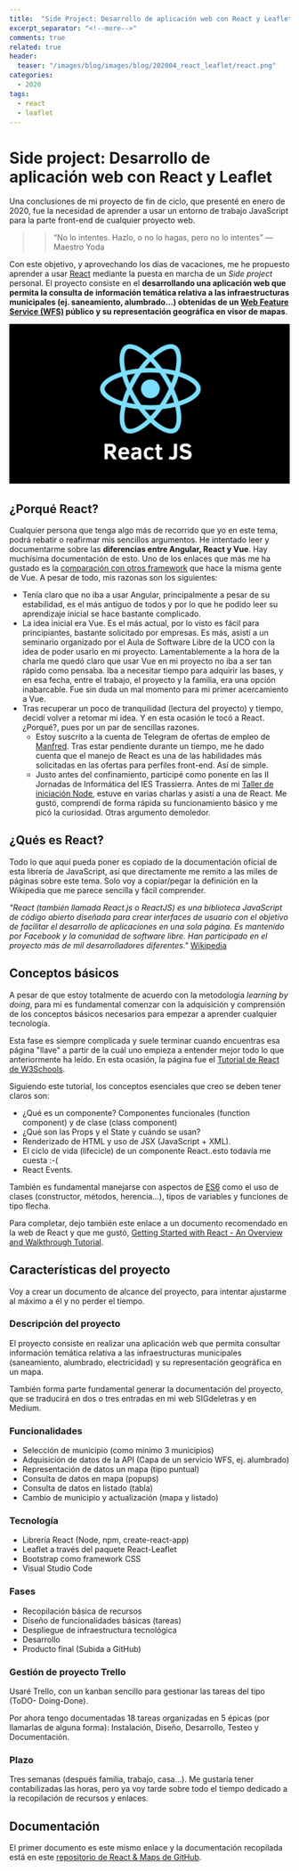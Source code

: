 ```yaml
---
title:  "Side Project: Desarrollo de aplicación web con React y Leaflet (I)"
excerpt_separator: "<!--more-->"
comments: true
related: true
header:
  teaser: "/images/blog/images/blog/202004_react_leaflet/react.png" 
categories: 
  - 2020
tags:
  - react
  - leaflet
---
```


# Side project: Desarrollo de aplicación web con React y Leaflet

Una conclusiones de mi proyecto de fin de ciclo, que presenté en enero de 2020, fue la necesidad de aprender a usar un entorno de trabajo JavaScript para la parte front-end de cualquier proyecto web.

>> “No lo intentes. Hazlo, o no lo hagas, pero no lo intentes” — Maestro Yoda

Con este objetivo, y aprovechando los días de vacaciones, me he propuesto aprender a usar [React](https://es.reactjs.org/) mediante la puesta en marcha de un *Side project* personal. El proyecto consiste en el **desarrollando una aplicación web que permita la consulta de información temática relativa a las infraestructuras municipales (ej. saneamiento, alumbrado...) obtenidas de un [Web Feature Service (WFS)](https://es.wikipedia.org/wiki/Web_Feature_Service) público y su representación geográfica en visor de mapas**.

![react](/images/blog/202004_react_leaflet/react.png)

## ¿Porqué React?

Cualquier persona que tenga algo más de recorrido que yo en este tema, podrá rebatir o reafirmar mis sencillos argumentos. He intentado leer y documentarme sobre las **diferencias entre Angular, React y Vue**. Hay muchísima documentación de esto. Uno de los enlaces que más me ha gustado es la [comparación con otros framework](https://vuejs.org/v2/guide/comparison.html) que hace la misma gente de Vue. A pesar de todo, mis razonas son los siguientes:

- Tenía claro que no iba a usar Angular, principalmente a pesar de su estabilidad, es el más antiguo de todos y por lo que he podido leer su aprendizaje inicial se hace bastante complicado. 
- La idea inicial era Vue. Es el más actual, por lo visto es fácil para principiantes, bastante solicitado por empresas. Es más, asistí a un seminario organizado por el Aula de Software Libre de la UCO con la idea de poder usarlo en mi proyecto. Lamentablemente a la hora de la charla me quedó claro que usar Vue en mi proyecto no iba a ser tan rápido como pensaba. Iba a necesitar tiempo para adquirir las bases, y en esa fecha, entre el trabajo, el proyecto y la familia, era una opción inabarcable. Fue sin duda un mal momento para mi primer acercamiento a Vue.
- Tras recuperar un poco de tranquilidad (lectura del proyecto) y tiempo, decidí volver a retomar mi idea. Y en esta ocasión le tocó a React. ¿Porqué?, pues por un par de sencillas razones. 
  - Estoy suscrito a la cuenta de Telegram de ofertas de empleo de [Manfred](https://github.com/getmanfred/offers/wiki). Tras estar pendiente durante un tiempo,  me he dado cuenta que el manejo de React es una de las habilidades más solicitadas en las ofertas para perfiles front-end. Así de simple.
  - Justo antes del confinamiento, participé como ponente en las II Jornadas de Informática del IES Trassierra. Antes de mi [Taller de iniciación Node](https://medium.com/@pasoriano/taller-creando-una-api-rest-con-node-js-y-mongodb-be606121389a), estuve en varias charlas y asistí a una de React. Me gustó, comprendí de forma rápida su funcionamiento básico y me picó la curiosidad. Otras argumento demoledor.

## ¿Qués es React?

Todo lo que aquí pueda poner es copiado de la documentación oficial de esta librería de JavaScript, así que directamente me remito a las miles de páginas sobre este tema. Solo voy a copiar/pegar la definición en la Wikipedia que me parece sencilla y fácil comprender.

*"React (también llamada React.js o ReactJS) es una biblioteca JavaScript de código abierto diseñada para crear interfaces de usuario con el objetivo de facilitar el desarrollo de aplicaciones en una sola página. Es mantenido por Facebook y la comunidad de software libre. Han participado en el proyecto más de mil desarrolladores diferentes."* [Wikipedia](https://es.wikipedia.org/wiki/React)

## Conceptos básicos

A pesar de que estoy totalmente de acuerdo con la metodología *learning by doing*, para mi es fundamental comenzar con la adquisición y comprensión de los conceptos básicos necesarios para empezar a aprender cualquier tecnología. 

Esta fase es siempre complicada y suele terminar cuando encuentras esa página "llave" a partir de la cuál uno empieza a entender mejor todo lo que anteriormente ha leído. En esta ocasión, la página fue el  [Tutorial de React de W3Schools](https://www.w3schools.com/REACT/default.asp). 

Siguiendo este tutorial, los conceptos esenciales que creo se deben tener claros son:

- ¿Qué es un componente? Componentes funcionales (function component) y de clase (class component)
- ¿Qué son las Props y el State y cuándo se usan?
- Renderizado de HTML y uso de JSX (JavaScript + XML).
- El ciclo de vida (lifecicle) de un componente React..esto todavía me cuesta :-(
- React Events.

También es fundamental manejarse con aspectos de [ES6](http://es6-features.org/#Constants) como el uso de clases (constructor, métodos, herencia...), tipos de variables y funciones de tipo flecha.

Para completar, dejo también este enlace a un documento recomendado en la web de React y que me gustó, [Getting Started with React - An Overview and Walkthrough Tutorial](https://www.taniarascia.com/getting-started-with-react/).

## Características del proyecto

Voy a crear un documento de alcance del proyecto, para intentar ajustarme al máximo a él y no perder el tiempo.

### Descripción del proyecto

El proyecto consiste en realizar una aplicación web que permita consultar información temática relativa a las infraestructuras municipales (saneamiento, alumbrado, electricidad) y su representación geográfica en un mapa.

También forma parte fundamental generar la documentación del proyecto, que se traducirá en dos o tres entradas en mi web SIGdeletras y en Medium.

### Funcionalidades

- Selección de municipio (como mínimo 3 municipios)
- Adquisición de datos de la API (Capa de un servicio WFS, ej. alumbrado)
- Representación de datos un mapa (tipo puntual)
- Consulta de datos en mapa (popups)
- Consulta de datos en listado (tabla)
- Cambio de municipio y actualización (mapa y listado)

### Tecnología

- Librería React (Node, npm, create-react-app)
- Leaflet a través del paquete React-Leaflet
- Bootstrap como framework CSS
- Visual Studio Code

### Fases

- Recopilación básica de recursos
- Diseño de funcionalidades básicas (tareas)
- Despliegue de  infraestructura tecnológica
- Desarrollo
- Producto final (Subida a GitHub)

### Gestión de proyecto Trello

Usaré Trello, con un kanban sencillo para gestionar las tareas del tipo (ToDO- Doing-Done).

Por ahora tengo documentadas 18 tareas organizadas en 5 épicas (por llamarlas de alguna forma): Instalación, Diseño, Desarrollo, Testeo y Documentación.

### Plazo

Tres semanas (después familia, trabajo, casa...). Me gustaría tener contabilizadas las horas, pero ya voy tarde sobre todo el tiempo dedicado a la recopilación de recursos y enlaces.

## Documentación

El primer documento es este mismo enlace y la documentación recopilada está en este [repositorio de React & Maps de GitHub](https://github.com/sigdeletras/react_maps/blob/master/README.md).